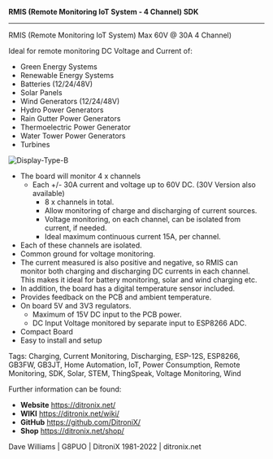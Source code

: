 **RMIS (Remote Monitoring IoT System - 4 Channel) SDK**

------------

RMIS (Remote Monitoring IoT System)  Max 60V @ 30A 4 Channel)

Ideal for remote monitoring DC Voltage and Current of:

- Green Energy Systems
- Renewable Energy Systems
- Batteries (12/24/48V)
- Solar Panels
- Wind Generators (12/24/48V)
- Hydro Power Generators
- Rain Gutter Power Generators
- Thermoelectric Power Generator
- Water Tower Power Generators
- Turbines


![Display-Type-B](https://ditronix.net/wp-content/uploads/2022/04/RMIS-12S-SDK-2204-106-PCB-Connections.jpg?raw=true)


- The board will monitor 4 x channels
	- Each +/- 30A current and voltage up to 60V DC. (30V Version also available)
		- 8 x channels in total.
		- Allow monitoring of charge and discharging of current sources.
		- Voltage monitoring, on each channel, can be isolated from current, if needed.
		- Ideal maximum continuous current 15A, per channel.
- Each of these channels are isolated.
- Common ground for voltage monitoring.
- The current measured is also positive and negative, so RMIS can monitor both charging and discharging DC currents in each channel.  This makes it ideal for battery monitoring, solar and wind charging etc.
- In addition, the board has a digital temperature sensor included.
-	 Provides feedback on the PCB and ambient temperature.
- On board 5V and 3V3 regulators.
	- 	Maximum of 15V DC input to the PCB  power.
	- 	DC Input Voltage monitored by separate input to ESP8266 ADC.
- Compact Board
- Easy to install and setup

Tags: Charging, Current Monitoring, Discharging, ESP-12S, ESP8266, GB3FW, GB3JT, Home Automation, IoT, Power Consumption, Remote Monitoring, SDK, Solar, STEM, ThingSpeak, Voltage Monitoring, Wind

Further information can be found:

- **Website** https://ditronix.net/
- **WIKI**  https://ditronix.net/wiki/
- **GitHub**  https://github.com/DitroniX/
- **Shop**  https://ditronix.net/shop/

Dave Williams | G8PUO | DitroniX 1981-2022 | ditronix.net